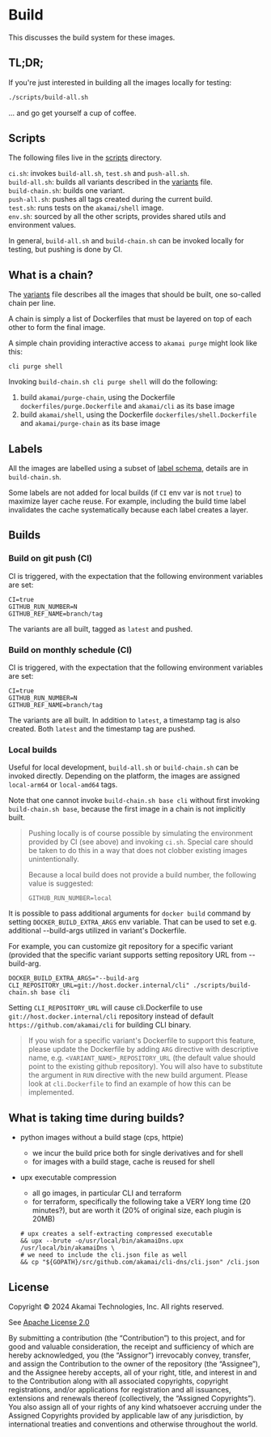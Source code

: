 # Build

This discusses the build system for these images.

## TL;DR;

If you're just interested in building all the images locally for testing:

```bash
./scripts/build-all.sh
```

... and go get yourself a cup of coffee.

## Scripts

The following files live in the [scripts](../scripts) directory.

`ci.sh`: invokes `build-all.sh`, `test.sh` and `push-all.sh`.  
`build-all.sh`: builds all variants described in the [variants](../variants) file.  
`build-chain.sh`: builds one variant.  
`push-all.sh`: pushes all tags created during the current build.  
`test.sh`: runs tests on the `akamai/shell` image.  
`env.sh`: sourced by all the other scripts, provides shared utils and environment values.  

In general, `build-all.sh` and `build-chain.sh` can be invoked locally for testing, but pushing is done by CI.

## What is a chain?

The [variants](../variants) file describes all the images that should be built, one so-called chain per line.

A chain is simply a list of Dockerfiles that must be layered on top of each other to form the final image.

A simple chain providing interactive access to `akamai purge` might look like this:

```
cli purge shell
```

Invoking `build-chain.sh cli purge shell` will do the following:

1. build `akamai/purge-chain`, using the Dockerfile `dockerfiles/purge.Dockerfile` and `akamai/cli` as its base image
2. build `akamai/shell`, using the Dockerfile `dockerfiles/shell.Dockerfile` and  `akamai/purge-chain` as its base image

## Labels

All the images are labelled using a subset of [label schema](http://label-schema.org/rc1/), details are in `build-chain.sh`.

Some labels are not added for local builds (if `CI` env var is not `true`) to maximize layer cache reuse. For example, including the build time label invalidates the cache systematically because each label creates a layer.

## Builds

### Build on git push (CI)

CI is triggered, with the expectation that the following environment variables are set:

```
CI=true
GITHUB_RUN_NUMBER=N
GITHUB_REF_NAME=branch/tag
```

The variants are all built, tagged as `latest` and pushed.

### Build on monthly schedule (CI)

CI is triggered, with the expectation that the following environment variables are set:

```
CI=true
GITHUB_RUN_NUMBER=N
GITHUB_REF_NAME=branch/tag
```

The variants are all built. In addition to `latest`, a timestamp tag is also created. Both `latest` and the timestamp tag are pushed.

### Local builds

Useful for local development, `build-all.sh` or `build-chain.sh` can be invoked directly. Depending on the platform, the images
are assigned `local-arm64` or `local-amd64` tags.

Note that one cannot invoke `build-chain.sh base cli` without first invoking `build-chain.sh base`, because the first image in a chain is not implicitly built.

> Pushing locally is of course possible by simulating the environment provided by CI (see above) and invoking `ci.sh`.
> Special care should be taken to do this in a way that does not clobber existing images unintentionally.
>
> Because a local build does not provide a build number, the following value is suggested:
>
> ```
> GITHUB_RUN_NUMBER=local
> ```
It is possible to pass additional arguments for `docker build` command by setting `DOCKER_BUILD_EXTRA_ARGS` env variable. That can be used to set e.g. additional --build-args utilized in variant's Dockerfile.

For example, you can customize git repository for a specific variant (provided that the specific variant supports setting repository URL from --build-arg. 
```
DOCKER_BUILD_EXTRA_ARGS="--build-arg CLI_REPOSITORY_URL=git://host.docker.internal/cli" ./scripts/build-chain.sh base cli
```
Setting `CLI_REPOSITORY_URL` will cause cli.Dockerfile to use `git://host.docker.internal/cli` repository instead of default `https://github.com/akamai/cli` for building CLI binary.

> If you wish for a specific variant's Dockerfile to support this feature, please update the Dockerfile by adding `ARG` directive with descriptive name, e.g.
> `<VARIANT_NAME>_REPOSITORY_URL` (the default value should point to the existing github repository). You will also have to substitute the argument in `RUN` directive with the new build argument. 
> Please look at `cli.Dockerfile` to find an example of how this can be implemented.

## What is taking time during builds?

* python images without a build stage (cps, httpie)
  * we incur the build price both for single derivatives and for shell
  * for images with a build stage, cache is reused for shell
* upx executable compression
  * all go images, in particular CLI and terraform
  * for terraform, specifically the following take a VERY long time (20 minutes?), but are worth it (20% of original size, each plugin is 20MB)

  ```
  # upx creates a self-extracting compressed executable
  && upx --brute -o/usr/local/bin/akamaiDns.upx /usr/local/bin/akamaiDns \
  # we need to include the cli.json file as well
  && cp "${GOPATH}/src/github.com/akamai/cli-dns/cli.json" /cli.json
  ```

## License

Copyright © 2024 Akamai Technologies, Inc. All rights reserved.

See [Apache License 2.0](../LICENSE)

By submitting a contribution (the “Contribution”) to this project, and for good and valuable consideration, the receipt and sufficiency of which are hereby acknowledged, you (the “Assignor”) irrevocably convey, transfer, and assign the Contribution to the owner of the repository (the “Assignee”), and the Assignee hereby accepts, all of your right, title, and interest in and to the Contribution along with all associated copyrights, copyright registrations, and/or applications for registration and all issuances, extensions and renewals thereof (collectively, the “Assigned Copyrights”). You also assign all of your rights of any kind whatsoever accruing under the Assigned Copyrights provided by applicable law of any jurisdiction, by international treaties and conventions and otherwise throughout the world.